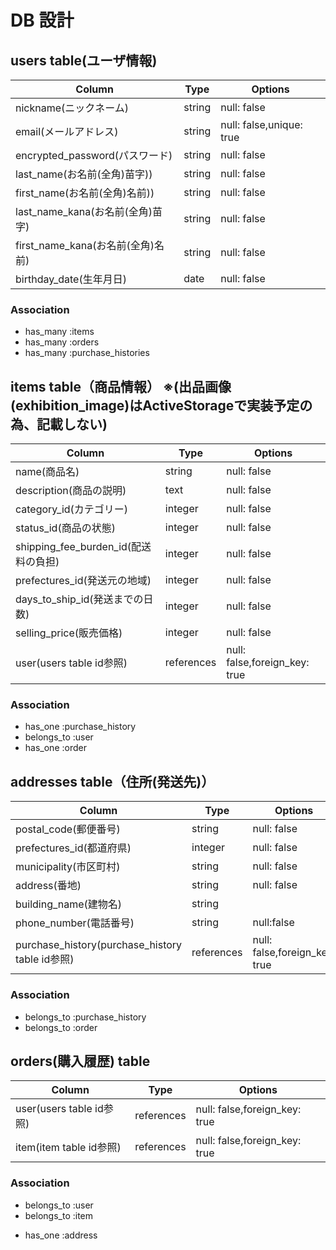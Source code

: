 # DB 設計

## users table(ユーザ情報)

| Column                         | Type                | Options                    |
|--------------------------------|---------------------|----------------------------|
| nickname(ニックネーム)           | string              | null: false                |
| email(メールアドレス)            | string              | null: false,unique: true   |
| encrypted_password(パスワード)  | string              | null: false                |
| last_name(お名前(全角)苗字))     | string              | null: false                |
| first_name(お名前(全角)名前))    | string              | null: false                |
| last_name_kana(お名前(全角)苗字) | string              | null: false                |
| first_name_kana(お名前(全角)名前)| string              | null: false                |
| birthday_date(生年月日)         | date                | null: false                |

### Association

* has_many   :items
* has_many   :orders
* has_many   :purchase_histories

## items table（商品情報） ※(出品画像(exhibition_image)はActiveStorageで実装予定の為、記載しない)

| Column                            | Type                | Options                         |
|-----------------------------------|---------------------|---------------------------------|
| name(商品名)                       | string              | null: false                     |
| description(商品の説明)             | text                | null: false                    |
| category_id(カテゴリー)             | integer             | null: false                    |
| status_id(商品の状態)               | integer             | null: false                    |
| shipping_fee_burden_id(配送料の負担)| integer             | null: false                    |
| prefectures_id(発送元の地域)        | integer             | null: false                    |
| days_to_ship_id(発送までの日数)     | integer             | null: false                    |
| selling_price(販売価格)            | integer             | null: false                    |
| user(users table id参照)           | references          | null: false,foreign_key: true  |

### Association

* has_one    :purchase_history
* belongs_to :user
* has_one    :order

## addresses table（住所(発送先)） 

| Column                            | Type                    | Options                               |
|-----------------------------------|-------------------------|---------------------------------------|
| postal_code(郵便番号)              | string                  | null: false                           |
| prefectures_id(都道府県)           | integer                 | null: false                           |
| municipality(市区町村)             | string                  | null: false                           |
| address(番地)                     | string                  | null: false                           |
| building_name(建物名)              | string                 |                                       |
| phone_number(電話番号)             | string                  | null:false                            |
| purchase_history(purchase_history table id参照)| references | null: false,foreign_key: true         |

### Association

* belongs_to :purchase_history
* belongs_to :order

##  orders(購入履歴) table

| Column                         | Type                | Options                       |
|--------------------------------|---------------------|-------------------------------|
| user(users table id参照)        | references          | null: false,foreign_key: true |
| item(item table id参照)         | references          | null: false,foreign_key: true |

### Association

* belongs_to  :user
* belongs_to  :item
- has_one :address
